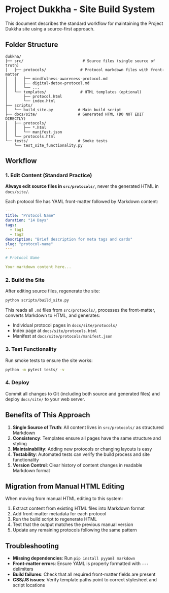 # Project Dukkha - Site Build System

This document describes the standard workflow for maintaining the Project Dukkha site using a source-first approach.

## Folder Structure

```
dukkha/
├── src/                          # Source files (single source of truth)
│   ├── protocols/               # Protocol markdown files with front-matter
│   │   ├── mindfulness-awareness-protocol.md
│   │   ├── digital-detox-protocol.md
│   │   └── ...
│   └── templates/               # HTML templates (optional)
│       ├── protocol.html
│       └── index.html
├── scripts/
│   └── build_site.py           # Main build script
├── docs/site/                  # Generated HTML (DO NOT EDIT DIRECTLY)
│   ├── protocols/
│   │   ├── *.html
│   │   └── manifest.json
│   └── protocols.html
└── tests/                      # Smoke tests
    └── test_site_functionality.py
```

## Workflow

### 1. Edit Content (Standard Practice)

**Always edit source files in `src/protocols/`**, never the generated HTML in `docs/site/`.

Each protocol file has YAML front-matter followed by Markdown content:

```yaml
---
title: "Protocol Name"
duration: "14 Days"
tags:
  - tag1
  - tag2
description: "Brief description for meta tags and cards"
slug: "protocol-name"
---

# Protocol Name

Your markdown content here...
```

### 2. Build the Site

After editing source files, regenerate the site:

```bash
python scripts/build_site.py
```

This reads all `.md` files from `src/protocols/`, processes the front-matter, converts Markdown to HTML, and generates:
- Individual protocol pages in `docs/site/protocols/`
- Index page at `docs/site/protocols.html`
- Manifest at `docs/site/protocols/manifest.json`

### 3. Test Functionality

Run smoke tests to ensure the site works:

```bash
python -m pytest tests/ -v
```

### 4. Deploy

Commit all changes to Git (including both source and generated files) and deploy `docs/site/` to your web server.

## Benefits of This Approach

1. **Single Source of Truth**: All content lives in `src/protocols/` as structured Markdown
2. **Consistency**: Templates ensure all pages have the same structure and styling
3. **Maintainability**: Adding new protocols or changing layouts is easy
4. **Testability**: Automated tests can verify the build process and site functionality
5. **Version Control**: Clear history of content changes in readable Markdown format

## Migration from Manual HTML Editing

When moving from manual HTML editing to this system:

1. Extract content from existing HTML files into Markdown format
2. Add front-matter metadata for each protocol
3. Run the build script to regenerate HTML
4. Test that the output matches the previous manual version
5. Update any remaining protocols following the same pattern

## Troubleshooting

- **Missing dependencies**: Run `pip install pyyaml markdown`
- **Front-matter errors**: Ensure YAML is properly formatted with `---` delimiters
- **Build failures**: Check that all required front-matter fields are present
- **CSS/JS issues**: Verify template paths point to correct stylesheet and script locations
